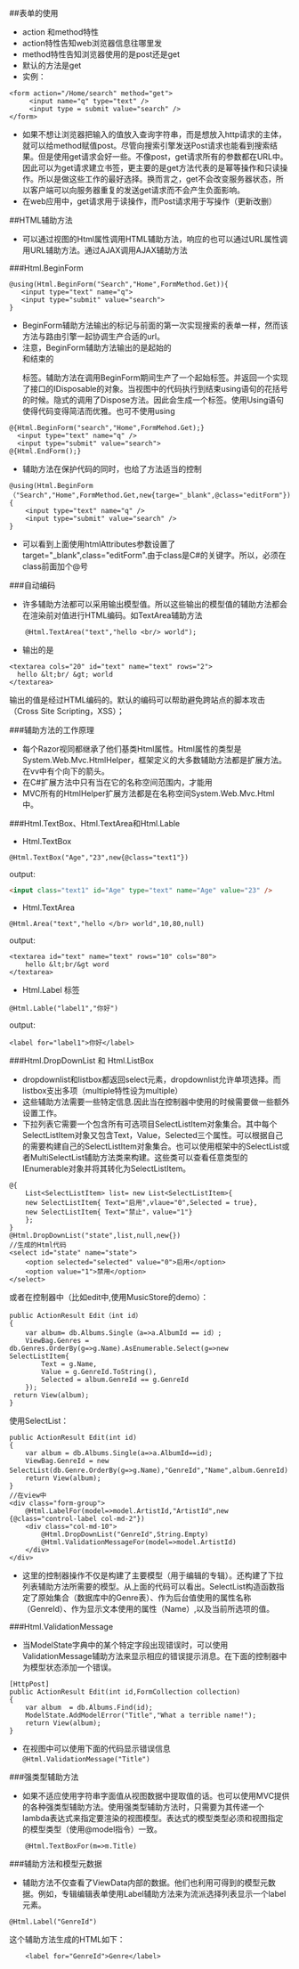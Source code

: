 ##表单的使用
 - action 和method特性
  - action特性告知web浏览器信息往哪里发
  - method特性告知浏览器使用的是post还是get
  - 默认的方法是get
  - 实例：
```
<form action="/Home/search" method="get">
     <input name="q" type="text" />
     <input type = submit value="search" />
</form>
```
  - 如果不想让浏览器把输入的值放入查询字符串，而是想放入http请求的主体，就可以给method赋值post。尽管向搜索引擎发送Post请求也能看到搜索结果。但是使用get请求会好一些。不像post，get请求所有的参数都在URL中。因此可以为get请求建立书签，更主要的是get方法代表的是幂等操作和只读操作。所以是做这些工作的最好选择。换而言之，get不会改变服务器状态，所以客户端可以向服务器重复的发送get请求而不会产生负面影响。
 - 在web应用中，get请求用于读操作，而Post请求用于写操作（更新改删）

##HTML辅助方法
  - 可以通过视图的Html属性调用HTML辅助方法，响应的也可以通过URL属性调用URL辅助方法。通过AJAX调用AJAX辅助方法

###Html.BeginForm
 ```
@using(Html.BeginForm("Search","Home",FormMethod.Get)){
    <input type="text" name="q">
    <input type="submit" value="search">
}
```
 - BeginForm辅助方法输出的标记与前面的第一次实现搜索的表单一样，然而该方法与路由引擎一起协调生产合适的url。
  - 注意，BeginForm辅助方法输出的是起始的<form>和结束的</form>标签。辅助方法在调用BeginForm期间生产了一个起始标签。并返回一个实现了接口的IDisposable的对象。当视图中的代码执行到结束using语句的花括号的时候。隐式的调用了Dispose方法。因此会生成一个</form>标签。使用Using语句使得代码变得简洁而优雅。也可不使用using
```
@{Html.BeginForm("search","Home",FormMehod.Get);}
  <input type="text" name="q" />
  <input type="submit" value="search">
@{Html.EndForm();}
```
- 辅助方法在保护代码的同时，也给了方法适当的控制
```
@using(Html.BeginForm（"Search","Home",FormMethod.Get,new{targe="_blank",@class="editForm"})){
    <input type="text" name="q" />
    <input type="submit" value="search" />
}
```
- 可以看到上面使用htmlAttributes参数设置了target="_blank",class="editForm".由于class是C#的关键字。所以，必须在class前面加个@号

###自动编码
 - 许多辅助方法都可以采用输出模型值。所以这些输出的模型值的辅助方法都会在渲染前对值进行HTML编码。如TextArea辅助方法
```
    @Html.TextArea("text","hello <br/> world");
```
 - 输出的是
```
<textarea cols="20" id="text" name="text" rows="2">
  hello &lt;br/ &gt; world
</textarea>
```
输出的值是经过HTML编码的。默认的编码可以帮助避免跨站点的脚本攻击（Cross Site Scripting，XSS）；

###辅助方法的工作原理
 - 每个Razor视同都继承了他们基类Html属性。Html属性的类型是System.Web.Mvc.HtmlHelper<T>，框架定义的大多数辅助方法都是扩展方法。
在vv中有个向下的箭头。
- 在C#扩展方法中只有当在它的名称空间范围内，才能用
- MVC所有的HtmlHelper扩展方法都是在名称空间System.Web.Mvc.Html中。

###Html.TextBox、Html.TextArea和Html.Lable
 - Html.TextBox
```
@Html.TextBox("Age","23",new{@class="text1"})
```
output:
```html
<input class="text1" id="Age" type="text" name="Age" value="23" />
```
 - Html.TextArea
```
@Html.Area("text","hello </br> world",10,80,null)
```
output:
```
<textarea id="text" name="text" rows="10" cols="80">
    hello &lt;br/&gt word
</textarea>
```
 - Html.Label <label>标签
```
@Html.Lable("label1","你好")
```
output:
```
<label for="label1">你好</label>
```

###Html.DropDownList 和 Html.ListBox
- dropdownlist和listbox都返回select元素，dropdownlist允许单项选择。而listbox支出多项（multiple特性设为multiple）
- 这些辅助方法需要一些特定信息.因此当在控制器中使用的时候需要做一些额外设置工作。
- 下拉列表它需要一个包含所有可选项目SelectListItem对象集合。其中每个SelectListItem对象又包含Text，Value，Selected三个属性。可以根据自己的需要构建自己的SelectListItem对象集合。也可以使用框架中的SelectList或者MultiSelectList辅助方法类来构建。这些类可以查看任意类型的IEnumerable对象并将其转化为SelectListItem。
```
@{
    List<SelectListItem> list= new List<SelectListItem>{
    new SelectListItem{ Text="启用",vlaue="0",Selected = true},
    new SelectListItem{ Text="禁止"，value="1"}
    };
}
@Html.DropDownList("state",list,null,new{})
//生成的Html代码
<select id="state" name="state">
    <option selected="selected" value="0">启用</option>
    <option value="1">禁用</option>
</select>
```
或者在控制器中（比如edit中,使用MusicStore的demo）：
```
public ActionResult Edit（int id）
{
    var album= db.Albums.Single（a=>a.AlbumId == id）;
    ViewBag.Genres = db.Genres.OrderBy(g=>g.Name).AsEnumerable.Select(g=>new SelectListItem{
        Text = g.Name,
        Value = g.GenreId.ToString(),
        Selected = album.GenreId == g.GenreId
    });
 return View(album);
}
```
使用SelectList：
```
public ActionResult Edit(int id)
{
    var album = db.Albums.Single(a=>a.AlbumId==id);
    ViewBag.GenreId = new SelectList(db.Genre.OrderBy(g=>g.Name),"GenreId","Name",album.GenreId)；
    return View(album);
}
//在view中
<div class="form-group">
    @Html.LabelFor(model=>model.ArtistId,"ArtistId",new {@class="control-label col-md-2"})
    <div class="col-md-10">
        @Html.DropDownList("GenreId",String.Empty)
        @Html.ValidationMessageFor(model=>model.ArtistId)
    </div>
</div>
```
 - 这里的控制器操作不仅是构建了主要模型（用于编辑的专辑）。还构建了下拉列表辅助方法所需要的模型。从上面的代码可以看出。SelectList构造函数指定了原始集合（数据库中的Genre表）、作为后台值使用的属性名称（GenreId）、作为显示文本使用的属性（Name）,以及当前所选项的值。

###Html.ValidationMessage
 - 当ModelState字典中的某个特定字段出现错误时，可以使用ValidationMessage辅助方法来显示相应的错误提示消息。在下面的控制器中为模型状态添加一个错误。
```
[HttpPost]
public ActionResult Edit(int id,FormCollection collection)
{
    var album  = db.Albums.Find(id);
    ModelState.AddModelError("Title","What a terrible name!");
    return View(album);
}
```
- 在视图中可以使用下面的代码显示错误信息
`@Html.ValidationMessage("Title")`


###强类型辅助方法
 - 如果不适应使用字符串字面值从视图数据中提取值的话。也可以使用MVC提供的各种强类型辅助方法。使用强类型辅助方法时，只需要为其传递一个lambda表达式来指定要渲染的视图模型。表达式的模型类型必须和视图指定的模型类型（使用@model指令）一致。
```
    @Html.TextBoxFor(m=>m.Title)
```

###辅助方法和模型元数据
- 辅助方法不仅查看了ViewData内部的数据。他们也利用可得到的模型元数据。例如，专辑编辑表单使用Label辅助方法来为流派选择列表显示一个label元素。
```
@Html.Label("GenreId")
```
这个辅助方法生成的HTML如下：
```
    <label for="GenreId">Genre</label>
```

